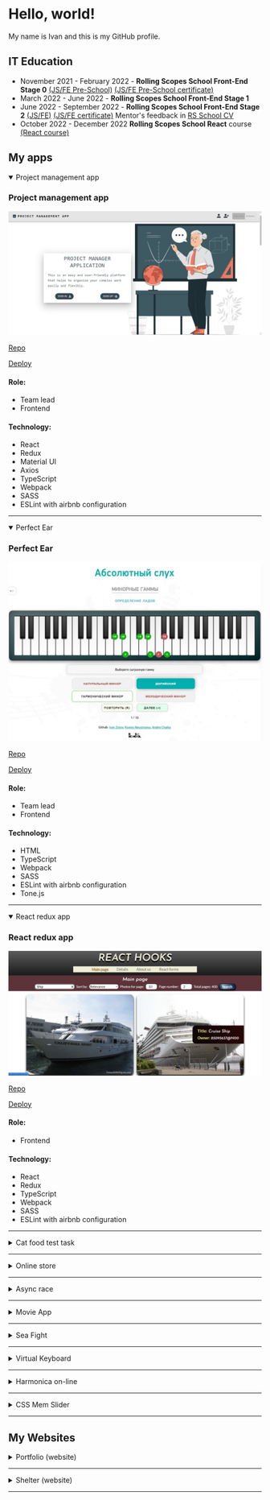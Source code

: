 # Hello, world!

My name is Ivan and this is my GitHub profile.

## IT Education

- November 2021 - February 2022 - **Rolling Scopes School Front-End Stage 0**
  [(JS/FE Pre-School)](https://rs.school/js-stage0/)
  [(JS/FE Pre-School certificate)](https://app.rs.school/certificate/9rfq3x9e)
- March 2022 - June 2022 - **Rolling Scopes School Front-End Stage 1**
- June 2022 - September 2022 - **Rolling Scopes School Front-End Stage 2**
  [(JS/FE)](https://rs.school/js/)
  [(JS/FE certificate)](https://app.rs.school/certificate/8pk8i88z)
  Mentor's feedback in [RS School CV](https://app.rs.school/cv/736afb1d-4f74-4f37-9f97-299fb10eb925)
- October 2022 - December 2022 **Rolling Scopes School React** course
  [(React course)](https://rs.school/react/)

## My apps

<details open="open">
  <summary>Project management app</summary>

### Project management app

![Project management app](https://github.com/Legat14/Legat14/blob/main/img/project_management_app_screenshot.jpg?raw=true)

[Repo](https://github.com/Legat14/project-management-app)

[Deploy](https://legat14-project-management-app.netlify.app/)

#### Role:

- Team lead
- Frontend

#### Technology:

- React
- Redux
- Material UI
- Axios
- TypeScript
- Webpack
- SASS
- ESLint with airbnb configuration
</details>

---

<details open="open">
  <summary>Perfect Ear</summary>

### Perfect Ear

![Perfect Ear](https://github.com/Legat14/Legat14/blob/main/img/perfect_ear_screenshot.jpg?raw=true)

[Repo](https://github.com/Legat14/perfect_ear)

[Deploy](https://perfect-ear.netlify.app/)

#### Role:

- Team lead
- Frontend

#### Technology:

- HTML
- TypeScript
- Webpack
- SASS
- ESLint with airbnb configuration
- Tone.js
</details>

---

<details open="open">
  <summary>React redux app</summary>

### React redux app

![React redux app](https://github.com/Legat14/Legat14/blob/main/img/react-redux_screenshot.jpg?raw=true)

[Repo](https://github.com/Legat14/react-redux-app)

[Deploy](https://legat14-react-redux.netlify.app/)

#### Role:

- Frontend

#### Technology:

- React
- Redux
- TypeScript
- Webpack
- SASS
- ESLint with airbnb configuration
</details>

---

<details>
  <summary>Cat food test task</summary>

### Cat food test task

![Cat food test task](https://drive.google.com/file/d/1VjuCoI6dSo_c6xYcc1sprirkSvb_4czF/view?usp=sharing)

[Repo](https://github.com/Legat14/test-task_cat-food)

[Deploy](https://legat14-cat-food-test-task.netlify.app/)

#### Role:

- Frontend

#### Technology:

- React
- TypeScript
- Webpack
- SASS
</details>

---

<details>
  <summary>Online store</summary>

### Online store

![Online store](https://github.com/Legat14/Legat14/blob/main/img/online_store_screenshot.JPG?raw=true)

[Repo](https://github.com/Legat14/online-store/)

[Deploy](https://legat14-online-store.netlify.app/)

#### Role:

Developer

#### Technology:

- HTML
- TypeScript
- Webpack
- SASS
- ESLint with eslint recommended configuration
</details>

---

<details>
  <summary>Async race</summary>

### Async race

![Async Race](https://github.com/Legat14/Legat14/blob/main/img/async_race_screenshot.JPG?raw=true)

[Repo](https://github.com/Legat14/async-race/)

[Deploy](https://legat-14-async-race.netlify.app/)

#### Role:

Developer

#### Technology:

- HTML
- TypeScript
- Webpack
- SASS
- ESLint with airbnb configuration
</details>

---

<details>
  <summary>Movie App</summary>

### Movie App

![Movie App](https://github.com/Legat14/Legat14/blob/main/img/movie_app_screenshot.jpg?raw=true)

[Repo](https://github.com/Legat14/movie_app)

[Deploy](https://legat14.github.io/movie_app/)

#### Role:

Developer

#### Technology:

- HTML
- CSS
- JavaScript
</details>

---

<details>
  <summary>Sea Fight</summary>

### Sea Fight (the game)

![Sea Fight](https://github.com/Legat14/Legat14/blob/main/img/sea_fight_screenshot.jpg?raw=true)

[Repo](https://github.com/Legat14/sea_fight)

[Deploy](https://legat14.github.io/sea_fight/)

#### Role:

Developer

#### Technology:

- HTML
- CSS
- JavaScript
</details>

---

<details>
  <summary>Virtual Keyboard</summary>

### Virtual Keyboard

![Virtual Keyboard](https://github.com/Legat14/Legat14/blob/main/img/virtual_keyboard_screenshot.jpg?raw=true)

[Repo](https://github.com/Legat14/virtual_keyboard)

[Deploy](https://legat14.github.io/virtual_keyboard/)

#### Role:

Developer

#### Technology:

- HTML
- SCSS
- JavaScript
</details>

---

<details>
  <summary>Harmonica on-line</summary>

### Harmonica on-line

![Harmonica on-line](https://github.com/Legat14/Legat14/blob/main/img/harmonica_on-line_screenshot.jpg?raw=true)

[Repo](https://github.com/Legat14/JS_30_Harp)

[Deploy](https://legat14.github.io/JS_30_Harp/)

#### Role:

Developer

#### Technology:

- HTML
- CSS
- JavaScript
</details>

---

<details>
  <summary>CSS Mem Slider</summary>

### CSS Mem Slider

![CSS Mem Slider](https://github.com/Legat14/Legat14/blob/main/img/css_mem_slider_screenshot.jpg?raw=true)

[Repo](https://github.com/Legat14/cssMemSlider)

[Deploy](https://legat14.github.io/cssMemSlider/)

#### Role:

Developer

#### Technology:

- HTML
- CSS
</details>

---

## My Websites

<details>
  <summary>Portfolio (website)</summary>

### Portfolio (website)

![Portfolio](https://github.com/Legat14/Legat14/blob/main/img/portfolio_screenshot.jpg?raw=true)

[Repo](https://github.com/Legat14/portfolio)

[Deploy](https://legat14.github.io/portfolio/)

#### Role:

Developer

#### Technology:

- HTML
- CSS
- JavaScript
</details>

---

<details>
  <summary>Shelter (website)</summary>

### Shelter (website)

![Shelter website](https://github.com/Legat14/Legat14/blob/main/img/shelter_screenshot.jpg?raw=true)

[Repo](https://github.com/Legat14/shelter/)

[Deploy](https://rolling-scopes-school.github.io/legat14-JSFE2022Q1/shelter/pages/main/index.html)

#### Role:

Developer

#### Technology:

- HTML
- CSS
- JavaScript
</details>

---
